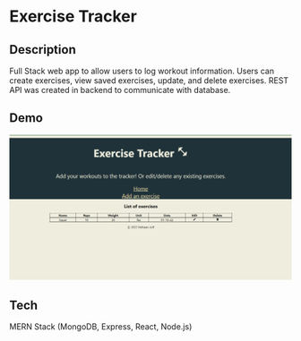# Exercise Tracker

## Description

Full Stack web app to allow users to log workout information. Users can create exercises, view saved exercises, update, and delete exercises. REST API was created in backend
to communicate with database. 

## Demo

![](Animation.gif)

## Tech

MERN Stack (MongoDB, Express, React, Node.js)


